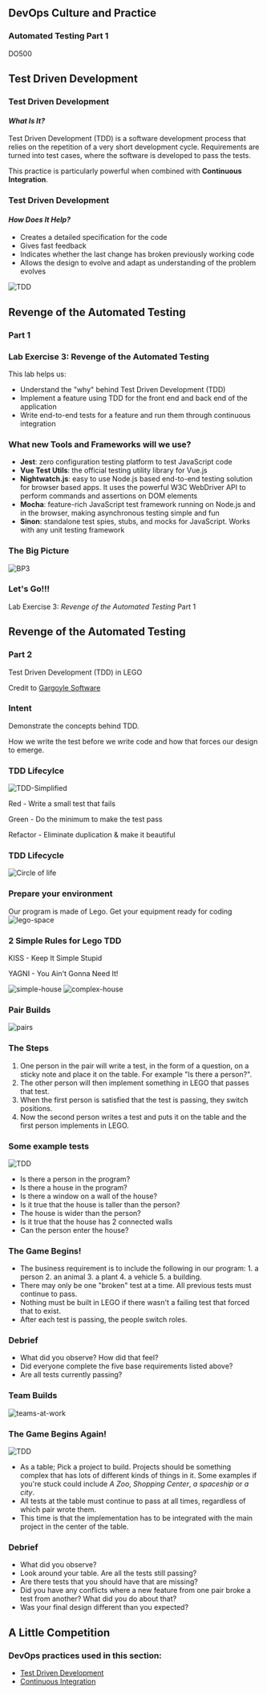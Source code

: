 <!-- .slide: data-background-image="images/RH_NewBrand_Background.png" -->
## DevOps Culture and Practice <!-- {_class="course-title"} -->
### Automated Testing Part 1 <!-- {_class="title-color"} -->
DO500 <!-- {_class="title-color"} -->



<!-- .slide: id="tdd" -->
## Test Driven Development



### Test Driven Development
#### _What Is It?_
Test Driven Development (TDD) is a software development process that relies on
the repetition of a very short development cycle.
Requirements are turned into test cases, where the software is developed to pass
the tests.

This practice is particularly powerful when combined with
**Continuous Integration**.



### Test Driven Development
#### _How Does It Help?_
* Creates a detailed specification for the code
* Gives fast feedback
* Indicates whether the last change has broken previously working code
* Allows the design to evolve and adapt as understanding of the problem evolves



![TDD](images/tdd/TDD_Lifecycle.png)



<!-- .slide: id="revenge-automated-testing" -->
## Revenge of the Automated Testing
### Part 1



### Lab Exercise 3: Revenge of the Automated Testing
This lab helps us:
* Understand the "why" behind Test Driven Development (TDD)
* Implement a feature using TDD for the front end and back end of the application
* Write end-to-end tests for a feature and run them through continuous integration



### What new Tools and Frameworks will we use?
* **Jest**: zero configuration testing platform to test JavaScript code
* **Vue Test Utils**: the official testing utility library for Vue.js
* **Nightwatch.js**: easy to use Node.js based end-to-end testing solution for
browser based apps. It uses the powerful W3C WebDriver API to perform commands
and assertions on DOM elements
* **Mocha**: feature-rich JavaScript test framework running on Node.js and in
the browser, making asynchronous testing simple and fun
* **Sinon**: standalone test spies, stubs, and mocks for JavaScript. Works with
any unit testing framework



### The Big Picture
![BP3](images/tdd/bp-3-revenge-automated-testing.jpg)



### Let's Go!!!
Lab Exercise 3: _Revenge of the Automated Testing_
Part 1



<!-- .slide: id="revenge-automated-testing-part-2" -->
## Revenge of the Automated Testing
### Part 2
Test Driven Development (TDD) in LEGO

Credit to [Gargoyle Software](http://www.gargoylesoftware.com/ex/lego_tdd)



### Intent
Demonstrate the concepts behind TDD.

How we write the test before we write code and how that forces our design to emerge.



### TDD Lifecylce
![TDD-Simplified](https://i0.wp.com/s3.amazonaws.com/production-wordpress-assets/blog/wp-content/uploads/2017/04/11100523/TDD.jpg?zoom=2&fit=400%2C237&ssl=1)

Red - Write a small test that fails <!-- {_class="fragment" style="color: red" data-fragment-index="1"} -->

Green - Do the minimum to make the test pass <!-- {_class="fragment" style="color: green" data-fragment-index="2"} -->

Refactor - Eliminate duplication & make it beautiful <!-- {_class="fragment" data-fragment-index="3"} -->



### TDD Lifecycle
![Circle of life](https://media.giphy.com/media/DvMHwFYLVHlZe/giphy.gif)  <!-- {_class="" style="height:450px"} -->



### Prepare your environment
Our program is made of Lego. Get your equipment ready for coding
![lego-space](images/tdd/lego-620x349.jpg)



### 2 Simple Rules for Lego TDD
KISS - Keep It Simple Stupid  <!-- {_class="fragment"  data-fragment-index="1"} -->

YAGNI - You Ain't Gonna Need It!  <!-- {_class="fragment"  data-fragment-index="2"} -->

![simple-house](images/Simple-Lego-home.jpg)  <!-- {_class="fragment"  data-fragment-index="1" style="height:250px"} -->
![complex-house](http://www.abc.net.au/news/image/7370406-3x2-940x627.jpg)  <!-- {_class="fragment" style="height:250px"  data-fragment-index="2"} -->



### Pair Builds
![pairs](https://i.ebayimg.com/images/g/pfgAAOSw3NtbJ57f/s-l1600.jpg) <!-- {_class="" style="height:450px"} -->



### The Steps
1. One person in the pair will write a test, in the form of a question, on a sticky note and place it on the table. For example "Is there a person?". <!-- {_class="fragment"  data-fragment-index="1"} -->
2. The other person will then implement something in LEGO that passes that test. <!-- {_class="fragment" data-fragment-index="2"} -->
3. When the first person is satisfied that the test is passing, they switch positions. <!-- {_class="fragment" data-fragment-index="3"} -->
4. Now the second person writes a test and puts it on the table and the first person implements in LEGO. <!-- {_class="fragment" data-fragment-index="4"} -->



### Some example tests

![TDD](images/tdd/lego-tdd-1.jpg) <!-- {_class="inline-image"} -->
- Is there a person in the program? <!-- {_class="fragment" data-fragment-index="1"} -->
- Is there a house in the program? <!-- {_class="fragment" data-fragment-index="2"} -->
- Is there a window on a wall of the house? <!-- {_class="fragment" data-fragment-index="3"} -->
- Is it true that the house is taller than the person? <!-- {_class="fragment" data-fragment-index="4"} -->
- The house is wider than the person? <!-- {_class="fragment" data-fragment-index="5"} -->
- Is it true that the house has 2 connected walls <!-- {_class="fragment" data-fragment-index="6"} -->
- Can the person enter the house? <!-- {_class="fragment" data-fragment-index="7"} -->



### The Game Begins!

 - The business requirement is to include the following in our program:
       1. a person
       2. an animal
       3. a plant
       4. a vehicle
       5. a building.
 - There may only be one "broken" test at a time. All previous tests must continue to pass. <!-- {_class="fragment" data-fragment-index="1"} -->
 - Nothing must be built in LEGO if there wasn't a failing test that forced that to exist. <!-- {_class="fragment" data-fragment-index="2"} -->
 - After each test is passing, the people switch roles. <!-- {_class="fragment" data-fragment-index="4"} -->



### Debrief
<!-- speaker info
Sometimes people will build something new that breaks an existing test and they either won't have noticed or won't have cared. If this is the case then discuss why tests must always be passing.

Generally not everyone will have done this. They'll be so busy creating interesting requirements that they don't have time to build the five things that the customer actually asked for. Discuss this.

Have each pair demo two or three of their features. Have them read out the test first and then point out how that was implemented in their model. Stress the fact that if there isn't a test for a given feature, we don't care about it.
Many times people will have built cool things that they didn't have tests for. We stress again that in TDD, we don't build anything until the test has forced us to do that.
 -->
 - What did you observe? How did that feel?
 - Did everyone complete the five base requirements listed above?
 - Are all tests currently passing?



### Team Builds
![teams-at-work](https://www.businessdevelopmentcompany.co.nz/wp-content/uploads/2017/07/Being-a-team-member-768x510.jpg)



### The Game Begins Again!

![TDD](images/tdd/lego-tdd-2.png) <!-- {_class="inline-image" style="height:500px"} -->
 - As a table; Pick a project to build. Projects should be something complex that has lots of different kinds of things in it. Some examples if you're stuck could include _A Zoo_, _Shopping Center_, _a spaceship_ or _a city_.
 - All tests at the table must continue to pass at all times, regardless of which pair wrote them.  <!-- {_class="fragment" data-fragment-index="1"} -->
 - This time is that the implementation has to be integrated with the main project in the center of the table. <!-- {_class="fragment" data-fragment-index="2"} -->



### Debrief

<!-- Speaker notes
What did you observe?
A wide open question like this will often bring out observations we didn't anticipate.
Look around your table. Are all the tests still passing? If not, discuss.
Often people will now realize that something is broken and they hadn't noticed. This can lead into a discussion of continuous integration servers.
Are there tests that you should have that are missing?
Once a team built a zoo and then didn't complete the fencing around the lion enclosure. Perhaps they'd needed a test to ensure the lions couldn't get out to eat all the other animals.
Did you have any conflicts where a new feature from one pair broke a test from another? What did you do about that?
Was your final design different than you expected? Discuss.
 -->
 - What did you observe?
 - Look around your table. Are all the tests still passing?
 - Are there tests that you should have that are missing?
 - Did you have any conflicts where a new feature from one pair broke a test from another? What did you do about that?
 - Was your final design different than you expected?



## A Little Competition



<!-- .slide: data-background-image="images/chef-background.png", class="white-style" -->
### DevOps practices used in this section:
- [Test Driven Development](https://openpracticelibrary.com/practice/test-driven-development/)
- [Continuous Integration](https://openpracticelibrary.com/practice/continuous-integration/)

